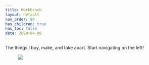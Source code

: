 ```yaml
---
title: Workbench
layout: default
nav_order: 90
has_children: true
has_toc: false
date: 2020-04-08
---
```


The things I buy, make, and take apart. Start navigating on the left!

<figure>
  <img src="https://github.com/alextongue/alextongue.github.io/blob/master/workbench/resources/m85/dark2.jpg?raw=true">
</figure>
